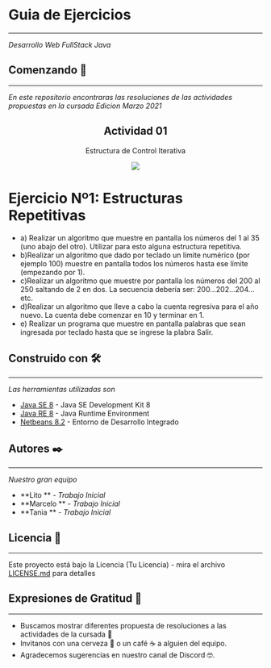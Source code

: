 # Guia de Ejercicios
---

_Desarrollo Web FullStack Java_

## Comenzando 🚀
---

_En este repositorio encontraras las resoluciones de las actividades propuestas en la cursada Edicion Marzo 2021_

<h2 align="center"> Actividad 01</h2>
<p align="center"> Estructura de Control Iterativa</p>
<p align="center"><img src="https://i.ibb.co/Vgbd8Fj/cabecera-actividad.jpg"/></p> 
<h1>Ejercicio Nº1: Estructuras Repetitivas</h1>
		<ul>
			<li> a) Realizar un algoritmo que muestre en pantalla los números del 1 al 35
				(uno abajo del otro). Utilizar para esto alguna estructura repetitiva.
			</li>
			<li> b)Realizar un algoritmo que dado por teclado un límite numérico (por ejemplo 100)
			muestre en pantalla todos los números hasta ese límite (empezando por 1).</li>
			<li>c)Realizar un algoritmo que muestre por pantalla los números del 200 al 250 saltando de 2 en dos.
				La secuencia debería ser: 200…202…204…etc.
			</li>
			<li>d)Realizar un algoritmo que lleve a cabo la cuenta regresiva para el año nuevo.
				La cuenta debe comenzar en 10 y terminar en 1.
			</li>
			<li> e) Realizar un programa que muestre en pantalla palabras que sean ingresada
				por teclado hasta que se ingrese la plabra Salir.
			</li>
		</ul>



## Construido con 🛠️
---
_Las herramientas utilizadas son_

* [Java SE 8](https://www.oracle.com/ar/java/technologies/javase/javase-jdk8-downloads.html) - Java SE Development Kit 8
* [Java RE 8](https://www.java.com/es/download/ie_manual.jsp) - Java Runtime Environment
* [Netbeans 8.2](https://maven.apache.org/) - Entorno de Desarrollo Integrado


## Autores ✒️
---
_Nuestro gran equipo_
* **Lito ** - *Trabajo Inicial* 
* **Marcelo ** - *Trabajo Inicial*
* **Tania ** - *Trabajo Inicial*

## Licencia 📄
---

Este proyecto está bajo la Licencia (Tu Licencia) - mira el archivo [LICENSE.md](LICENSE.md) para detalles

## Expresiones de Gratitud 🎁
---

* Buscamos mostrar diferentes propuesta de resoluciones a las actividades de la cursada 📢
* Invitanos  con una cerveza 🍺 o un café ☕ a alguien del equipo. 
* Agradecemos sugerencias en nuestro canal de Discord 🤓.





